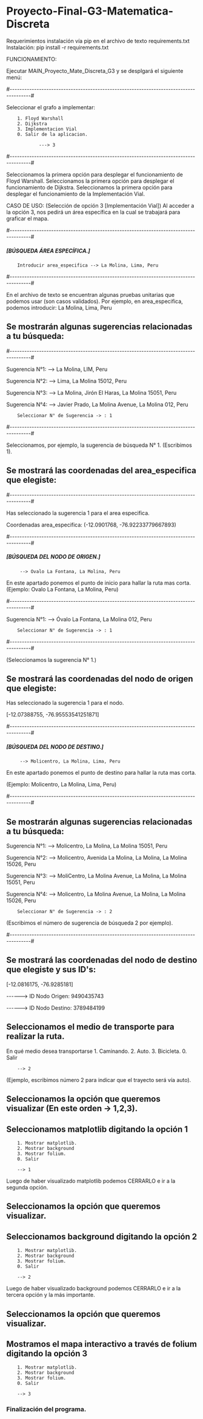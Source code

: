 # Proyecto-Final-G3-Matematica-Discreta

Requerimientos instalación vía pip en el archivo de texto requirements.txt
Instalación: pip install -r requirements.txt

FUNCIONAMIENTO:

Ejecutar MAIN_Proyecto_Mate_Discreta_G3 y se desplgará el siguiente menú:

#--------------------------------------------------------------------------------------#

Seleccionar el grafo a implementar:

        1. Floyd Warshall
        2. Dijkstra
        3. Implementacion Vial
        0. Salir de la aplicacion.

                ---> 3

#--------------------------------------------------------------------------------------#

Seleccionamos la primera opción para desplegar el funcionamiento de Floyd Warshall.
Seleccionamos la primera opción para desplegar el funcionamiento de Dijkstra.
Seleccionamos la primera opción para desplegar el funcionamiento de la Implementación Vial.

CASO DE USO: (Selección de opción 3 [Implementación Vial])
Al acceder a la opción 3, nos pedirá un área específica en la cual se trabajará para graficar el mapa.

#--------------------------------------------------------------------------------------#

##### [BÚSQUEDA ÁREA ESPECÍFICA.]

        Introducir area_especifica --> La Molina, Lima, Peru

#--------------------------------------------------------------------------------------#

En el archivo de texto se encuentran algunas pruebas unitarias que podemos usar (son casos validados).
Por ejemplo, en area_especifica, podemos introducir: La Molina, Lima, Peru

## Se mostrarán algunas sugerencias relacionadas a tu búsqueda:

#--------------------------------------------------------------------------------------#

Sugerencia N°1: --> La Molina, LIM, Peru

Sugerencia N°2: --> Lima, La Molina 15012, Peru

Sugerencia N°3: --> La Molina, Jirón El Haras, La Molina 15051, Peru

Sugerencia N°4: --> Javier Prado, La Molina Avenue, La Molina 012, Peru

        Seleccionar N° de Sugerencia -> : 1

#--------------------------------------------------------------------------------------#

Seleccionamos, por ejemplo, la sugerencia de búsqueda N° 1. (Escribimos 1).

## Se mostrará las coordenadas del area_especifica que elegiste:

#--------------------------------------------------------------------------------------#

Has seleccionado la sugerencia 1 para el area especifica.

Coordenadas area_especifica: (-12.0901768, -76.92233779667893)

#--------------------------------------------------------------------------------------#

##### [BÚSQUEDA DEL NODO DE ORIGEN.]

         --> Ovalo La Fontana, La Molina, Peru

En este apartado ponemos el punto de inicio para hallar la ruta mas corta.
(Ejemplo: Ovalo La Fontana, La Molina, Peru)

#--------------------------------------------------------------------------------------#

Sugerencia N°1: --> Óvalo La Fontana, La Molina 012, Peru

        Seleccionar N° de Sugerencia -> : 1

#--------------------------------------------------------------------------------------#

(Seleccionamos la sugerencia N° 1.)

## Se mostrará las coordenadas del nodo de origen que elegiste:

Has seleccionado la sugerencia 1 para el nodo.

[-12.07388755, -76.95553541251871]

#--------------------------------------------------------------------------------------#

##### [BÚSQUEDA DEL NODO DE DESTINO.]

         --> Molicentro, La Molina, Lima, Peru

En este apartado ponemos el punto de destino para hallar la ruta mas corta.

(Ejemplo: Molicentro, La Molina, Lima, Peru)

#--------------------------------------------------------------------------------------#

## Se mostrarán algunas sugerencias relacionadas a tu búsqueda:

Sugerencia N°1: --> Molicentro, La Molina, La Molina 15051, Peru

Sugerencia N°2: --> Molicentro, Avenida La Molina, La Molina, La Molina 15026, Peru

Sugerencia N°3: --> MoliCentro, La Molina Avenue, La Molina, La Molina 15051, Peru

Sugerencia N°4: --> Molicentro, La Molina Avenue, La Molina, La Molina 15026, Peru

        Seleccionar N° de Sugerencia -> : 2

(Escribimos el número de sugerencia de búsqueda 2 por ejemplo).

#--------------------------------------------------------------------------------------#

## Se mostrará las coordenadas del nodo de destino que elegiste y sus ID's:

[-12.0816175, -76.9285181]

------> ID Nodo Origen: 9490435743

------> ID Nodo Destino: 3789484199

## Seleccionamos el medio de transporte para realizar la ruta.

En qué medio desea transportarse 1. Caminando. 2. Auto. 3. Bicicleta. 0. Salir

        --> 2

(Ejemplo, escribimos número 2 para indicar que el trayecto será vía auto).

## Seleccionamos la opción que queremos visualizar (En este orden -> 1,2,3).

## Seleccionamos matplotlib digitando la opción 1

        1. Mostrar matplotlib.
        2. Mostrar background
        3. Mostrar folium.
        0. Salir

        --> 1

Luego de haber visualizado matplotlib podemos CERRARLO e ir a la segunda opción.

## Seleccionamos la opción que queremos visualizar.

## Seleccionamos background digitando la opción 2

        1. Mostrar matplotlib.
        2. Mostrar background
        3. Mostrar folium.
        0. Salir

        --> 2

Luego de haber visualizado background podemos CERRARLO e ir a la tercera opción y la más importante.

## Seleccionamos la opción que queremos visualizar.

## Mostramos el mapa interactivo a través de folium digitando la opción 3

        1. Mostrar matplotlib.
        2. Mostrar background
        3. Mostrar folium.
        0. Salir

        --> 3

### Finalización del programa.
